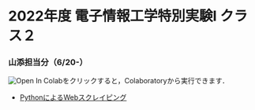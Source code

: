 # 2022年度 電子情報工学特別実験I クラス２
### 山添担当分（6/20-）

![Open In Colab](https://colab.research.google.com/assets/colab-badge.svg)をクリックすると，Colaboratoryから実行できます．

- [PythonによるWebスクレイピング](https://github.com/yamazoe/AdvExp/blob/main/Python_scraping_pynb.ipynb)
